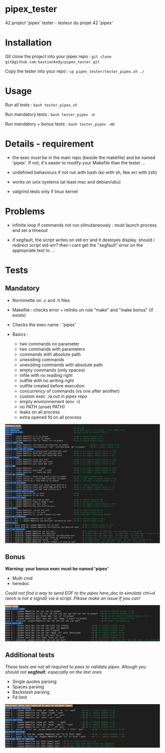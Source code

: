 # pipex_tester
42 project 'pipex' tester - testeur du projet 42 'pipex'

# Installation
Git clone the project into your pipex repo : 
	`git clone git@github.com:bastienkody/pipex_tester.git`

Copy the tester into your repo :
	`cp pipex_tester/tester_pipex.sh ./`

# Usage
Run all tests : `bash tester_pipex.sh`

Run mandatory tests : `bash tester_pipex -m`

Run mandatory + bonus tests : `bash tester_pipex -mb`

# Details - requirement
* the exec must be in the main repo (beside the makefile) and be named 'pipex'. If not, it's easier to modify your Makefile than the tester ... 

* undefined behaviours if not run with bash (ko with sh, few err with zsh)

* works on unix systems (at least mac and debian/ubu)

* valgrind tests only if linux kernel

# Problems
* infinite loop if commands not run silmutaneously : must launch process and set a timeout

* if segfault, the script writes on std err and it destoyes display. should i redirect script std-err? then i cant get the "segfault" error on the appropriate test to ...

# Tests
## Mandatory ##
* Norminette on .c and .h files

* Makefile : checks error + relinks on rule "make" and "make bonus" (if exists)

* Checks the exec name : 'pipex'

* Basics : 
	* two commands no parameter
	* two commands with parameters
	* commands with absolute path
	* unexisting commands
	* unexisting commands with absolute path
	* empty commands (only spaces)
	* infile with no reading right
	* outfile with no writing right
	* outfile created before execution
	* concurrency of commands (vs one after another)
	* custom exec ./a.out in pipex repo
	* empty environnement (env -i)
	* no PATH (unset PATH)
	* leaks on all process
	* extra opened fd on all process

![alt text](https://github.com/bastienkody/pipex_tester/blob/main/imgs/mandatory_tests.png)

## Bonus ##
**Warning: your bonus exec must be named 'pipex'**
* Multi cmd
* heredoc

_Could not find a way to send EOF to the pipex here_doc to simulate ctrl+d (wich is not a signal) via a script. Please make an issue if you can!_

![alt text](https://github.com/bastienkody/pipex_tester/blob/main/imgs/bonus_tests.png)

## Additional tests ##
_These tests are not all required to pass to validate pipex. Altough you should not **segfault**, especially on the last ones_
* Single quotes parsing
* Spaces parsing
* Backslash parsing
* Fd limit 

![alt text](https://github.com/bastienkody/pipex_tester/blob/main/imgs/additionnal_tests.png)
